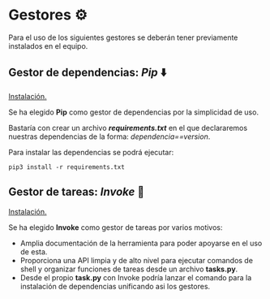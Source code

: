 # Gestores :gear:

Para el uso de los siguientes gestores se deberán tener previamente instalados en el equipo.

## Gestor de dependencias: _Pip_ :arrow_down:

[Instalación.](https://pip.pypa.io/en/stable/installation/)

Se ha elegido **Pip** como gestor de dependencias por la simplicidad de uso. 

Bastaría con crear un archivo **_requirements.txt_** en el que declararemos nuestras dependencias de la forma: _dependencia==version_.

Para instalar las dependencias se podrá ejecutar:

```shell
pip3 install -r requirements.txt
```

## Gestor de tareas: _Invoke_ :bookmark_tabs:

[Instalación.](https://www.pyinvoke.org/installing.html)

Se ha elegido **Invoke** como gestor de tareas por varios motivos:
- Amplia documentación de la herramienta para poder apoyarse en el uso de esta.
- Proporciona una API limpia y de alto nivel para ejecutar comandos de shell y organizar funciones de tareas desde un archivo **tasks.py**.
- Desde el propio **task.py** con Invoke podría lanzar el comando para la instalación de dependencias unificando asi los gestores.
